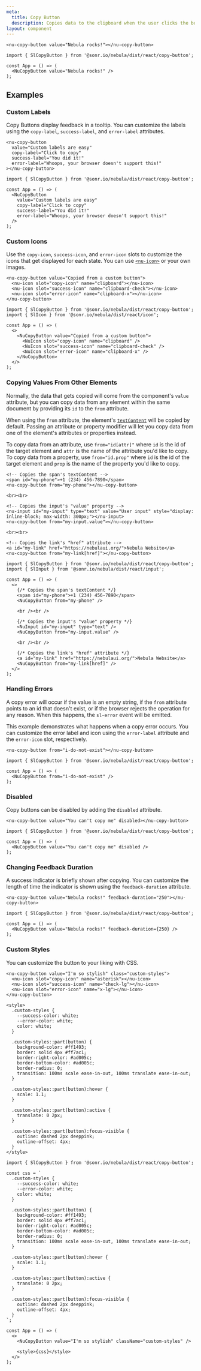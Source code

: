 ```yaml
---
meta:
  title: Copy Button
  description: Copies data to the clipboard when the user clicks the button.
layout: component
---
```


```html:preview
<nu-copy-button value="Nebula rocks!"></nu-copy-button>
```

```jsx:react
import { SlCopyButton } from '@sonr.io/nebula/dist/react/copy-button';

const App = () => (
  <NuCopyButton value="Nebula rocks!" />
);
```

## Examples

### Custom Labels

Copy Buttons display feedback in a tooltip. You can customize the labels using the `copy-label`, `success-label`, and `error-label` attributes.

```html:preview
<nu-copy-button
  value="Custom labels are easy"
  copy-label="Click to copy"
  success-label="You did it!"
  error-label="Whoops, your browser doesn't support this!"
></nu-copy-button>
```

```jsx:react
import { SlCopyButton } from '@sonr.io/nebula/dist/react/copy-button';

const App = () => (
  <NuCopyButton
    value="Custom labels are easy"
    copy-label="Click to copy"
    success-label="You did it!"
    error-label="Whoops, your browser doesn't support this!"
  />
);
```

### Custom Icons

Use the `copy-icon`, `success-icon`, and `error-icon` slots to customize the icons that get displayed for each state. You can use [`<nu-icon>`](/components/icon) or your own images.

```html:preview
<nu-copy-button value="Copied from a custom button">
  <nu-icon slot="copy-icon" name="clipboard"></nu-icon>
  <nu-icon slot="success-icon" name="clipboard-check"></nu-icon>
  <nu-icon slot="error-icon" name="clipboard-x"></nu-icon>
</nu-copy-button>
```

```jsx:react
import { SlCopyButton } from '@sonr.io/nebula/dist/react/copy-button';
import { SlIcon } from '@sonr.io/nebula/dist/react/icon';

const App = () => (
  <>
    <NuCopyButton value="Copied from a custom button">
      <NuIcon slot="copy-icon" name="clipboard" />
      <NuIcon slot="success-icon" name="clipboard-check" />
      <NuIcon slot="error-icon" name="clipboard-x" />
    </NuCopyButton>
  </>
);
```

### Copying Values From Other Elements

Normally, the data that gets copied will come from the component's `value` attribute, but you can copy data from any element within the same document by providing its `id` to the `from` attribute.

When using the `from` attribute, the element's [`textContent`](https://developer.mozilla.org/en-US/docs/Web/API/Node/textContent) will be copied by default. Passing an attribute or property modifier will let you copy data from one of the element's attributes or properties instead.

To copy data from an attribute, use `from="id[attr]"` where `id` is the id of the target element and `attr` is the name of the attribute you'd like to copy. To copy data from a property, use `from="id.prop"` where `id` is the id of the target element and `prop` is the name of the property you'd like to copy.

```html:preview
<!-- Copies the span's textContent -->
<span id="my-phone">+1 (234) 456-7890</span>
<nu-copy-button from="my-phone"></nu-copy-button>

<br><br>

<!-- Copies the input's "value" property -->
<nu-input id="my-input" type="text" value="User input" style="display: inline-block; max-width: 300px;"></nu-input>
<nu-copy-button from="my-input.value"></nu-copy-button>

<br><br>

<!-- Copies the link's "href" attribute -->
<a id="my-link" href="https://nebulaui.org/">Nebula Website</a>
<nu-copy-button from="my-link[href]"></nu-copy-button>
```

```jsx:react
import { SlCopyButton } from '@sonr.io/nebula/dist/react/copy-button';
import { SlInput } from '@sonr.io/nebula/dist/react/input';

const App = () => (
  <>
    {/* Copies the span's textContent */}
    <span id="my-phone">+1 (234) 456-7890</span>
    <NuCopyButton from="my-phone" />

    <br /><br />

    {/* Copies the input's "value" property */}
    <NuInput id="my-input" type="text" />
    <NuCopyButton from="my-input.value" />

    <br /><br />

    {/* Copies the link's "href" attribute */}
    <a id="my-link" href="https://nebulaui.org/">Nebula Website</a>
    <NuCopyButton from="my-link[href]" />
  </>
);
```

### Handling Errors

A copy error will occur if the value is an empty string, if the `from` attribute points to an id that doesn't exist, or if the browser rejects the operation for any reason. When this happens, the `sl-error` event will be emitted.

This example demonstrates what happens when a copy error occurs. You can customize the error label and icon using the `error-label` attribute and the `error-icon` slot, respectively.

```html:preview
<nu-copy-button from="i-do-not-exist"></nu-copy-button>
```

```jsx:react
import { SlCopyButton } from '@sonr.io/nebula/dist/react/copy-button';

const App = () => (
  <NuCopyButton from="i-do-not-exist" />
);
```

### Disabled

Copy buttons can be disabled by adding the `disabled` attribute.

```html:preview
<nu-copy-button value="You can't copy me" disabled></nu-copy-button>
```

```jsx:react
import { SlCopyButton } from '@sonr.io/nebula/dist/react/copy-button';

const App = () => (
  <NuCopyButton value="You can't copy me" disabled />
);
```

### Changing Feedback Duration

A success indicator is briefly shown after copying. You can customize the length of time the indicator is shown using the `feedback-duration` attribute.

```html:preview
<nu-copy-button value="Nebula rocks!" feedback-duration="250"></nu-copy-button>
```

```jsx:react
import { SlCopyButton } from '@sonr.io/nebula/dist/react/copy-button';

const App = () => (
  <NuCopyButton value="Nebula rocks!" feedback-duration={250} />
);
```

### Custom Styles

You can customize the button to your liking with CSS.

```html:preview
<nu-copy-button value="I'm so stylish" class="custom-styles">
  <nu-icon slot="copy-icon" name="asterisk"></nu-icon>
  <nu-icon slot="success-icon" name="check-lg"></nu-icon>
  <nu-icon slot="error-icon" name="x-lg"></nu-icon>
</nu-copy-button>

<style>
  .custom-styles {
    --success-color: white;
    --error-color: white;
    color: white;
  }

  .custom-styles::part(button) {
    background-color: #ff1493;
    border: solid 4px #ff7ac1;
    border-right-color: #ad005c;
    border-bottom-color: #ad005c;
    border-radius: 0;
    transition: 100ms scale ease-in-out, 100ms translate ease-in-out;
  }

  .custom-styles::part(button):hover {
    scale: 1.1;
  }

  .custom-styles::part(button):active {
    translate: 0 2px;
  }

  .custom-styles::part(button):focus-visible {
    outline: dashed 2px deeppink;
    outline-offset: 4px;
  }
</style>
```

```jsx:react
import { SlCopyButton } from '@sonr.io/nebula/dist/react/copy-button';

const css = `
  .custom-styles {
    --success-color: white;
    --error-color: white;
    color: white;
  }

  .custom-styles::part(button) {
    background-color: #ff1493;
    border: solid 4px #ff7ac1;
    border-right-color: #ad005c;
    border-bottom-color: #ad005c;
    border-radius: 0;
    transition: 100ms scale ease-in-out, 100ms translate ease-in-out;
  }

  .custom-styles::part(button):hover {
    scale: 1.1;
  }

  .custom-styles::part(button):active {
    translate: 0 2px;
  }

  .custom-styles::part(button):focus-visible {
    outline: dashed 2px deeppink;
    outline-offset: 4px;
  }
`;

const App = () => (
  <>
    <NuCopyButton value="I'm so stylish" className="custom-styles" />

    <style>{css}</style>
  </>
);
```
